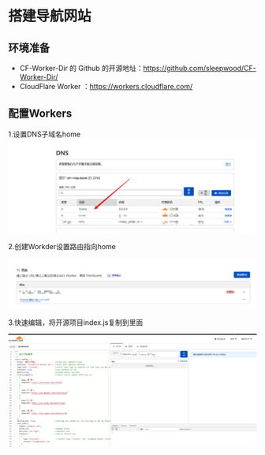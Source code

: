# 搭建导航网站

## 环境准备

- CF-Worker-Dir 的 Github 的开源地址：https://github.com/sleepwood/CF-Worker-Dir/
- CloudFlare Worker ：https://workers.cloudflare.com/

## 配置Workers


1.设置DNS子域名home
![](./img/worker-1.png)

2.创建Workder设置路由指向home

![](./img/worker-2.png)

3.快速编辑，将开源项目index.js复制到里面

![](./img/worker-3.png)

